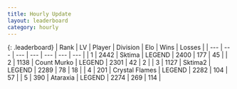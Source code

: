 ```yaml
---
title: Hourly Update
layout: leaderboard
category: hourly
---
```


{: .leaderboard}
| Rank | LV | Player | Division | Elo | Wins | Losses |
| --- | --- | --- | --- | --- | --- | --- |
| <span data-change="0">1</span> | 2442 | <span title="ID: 353063">Sktima</span> | LEGEND | <span data-change="0">2400</span> | <span data-change="0">177</span> | <span data-change="0">45</span> |
| <span data-change="0">2</span> | 1138 | <span title="ID: 498323">Count Murko</span> | LEGEND | <span data-change="0">2301</span> | <span data-change="0">42</span> | <span data-change="0">2</span> |
| <span data-change="0">3</span> | 1127 | <span title="ID: 402846">Sktima2</span> | LEGEND | <span data-change="0">2289</span> | <span data-change="0">78</span> | <span data-change="0">18</span> |
| <span data-change="1">4</span> | 201 | <span title="ID: 725085">Crystal Flames</span> | LEGEND | <span data-change="12">2282</span> | <span data-change="2">104</span> | <span data-change="0">57</span> |
| <span data-change="-1">5</span> | 390 | <span title="ID: 745153">Ataraxia</span> | LEGEND | <span data-change="0">2274</span> | <span data-change="0">269</span> | <span data-change="0">114</span> |